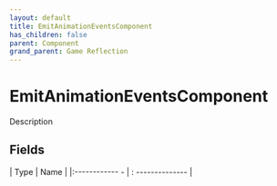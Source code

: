 ```yaml
---
layout: default
title: EmitAnimationEventsComponent
has_children: false
parent: Component
grand_parent: Game Reflection
---
```

# EmitAnimationEventsComponent
Description 

## Fields
| Type | Name |
|:------------ - | : -------------- |
